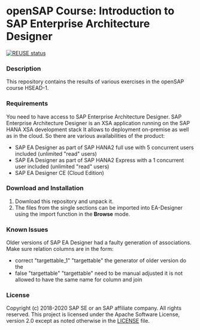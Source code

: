 # openSAP Course: Introduction to SAP Enterprise Architecture Designer

[![REUSE status](https://api.reuse.software/badge/github.com/SAP-samples/openSAP-enterprise-architecture-designer)](https://api.reuse.software/info/github.com/SAP-samples/openSAP-enterprise-architecture-designer)

### Description
This repository contains the results of various exercises in the openSAP course HSEAD-1.

### Requirements
You need to have access to SAP Enterprise Architecture Designer. SAP Enterprise Architecture Designer is an XSA application running on the SAP HANA XSA development stack
It allows to deployment on-premise as well as in the cloud. So there are various availabilities of the product:
- SAP EA Designer as part of SAP HANA2 full use with 5 concurrent users included (unlimited "read" users)
- SAP EA Designer as part of SAP HANA2 Express with a 1 concurrent user included (unlimited "read" users)
- SAP EA Designer CE (Cloud Edition) 

### Download and Installation
1. Download this repository and unpack it.
1. The files from the single sections can be imported into EA-Designer using the import function in the **Browse** mode.

### Known Issues
Older versions of SAP EA Designer had a faulty generation of associations. Make sure relation columns are in the form:
 - correct  "targettable_1" "targettable"   the generator of older version do the 
 - false  "targettable"   "targettable"   need to be manual adjusted
it is not allowed to have the same name for column and join

### License
Copyright (c) 2018-2020 SAP SE or an SAP affiliate company. All rights reserved. This project is licensed under the Apache Software License, version 2.0 except as noted otherwise in the [LICENSE](LICENSES/Apache-2.0.txt) file.
